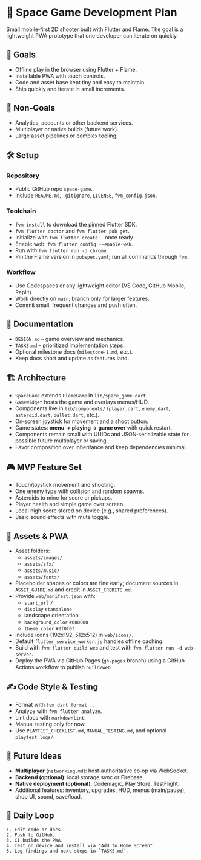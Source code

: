 # 🚀 Space Game Development Plan

Small mobile‑first 2D shooter built with Flutter and Flame.
The goal is a lightweight PWA prototype that one developer can iterate on quickly.

## 🎯 Goals

- Offline play in the browser using Flutter + Flame.
- Installable PWA with touch controls.
- Code and asset base kept tiny and easy to maintain.
- Ship quickly and iterate in small increments.

## 🚫 Non‑Goals

- Analytics, accounts or other backend services.
- Multiplayer or native builds (future work).
- Large asset pipelines or complex tooling.

## 🛠️ Setup

### Repository

- Public GitHub repo `space-game`.
- Include `README.md`, `.gitignore`, `LICENSE`, `fvm_config.json`.

### Toolchain

- `fvm install` to download the pinned Flutter SDK.
- `fvm flutter doctor` and `fvm flutter pub get`.
- Initialize with `fvm flutter create .` once ready.
- Enable web: `fvm flutter config --enable-web`.
- Run with `fvm flutter run -d chrome`.
- Pin the Flame version in `pubspec.yaml`;
  run all commands through `fvm`.

### Workflow

- Use Codespaces or any lightweight editor
  (VS Code, GitHub Mobile, Replit).
- Work directly on `main`; branch only for larger features.
- Commit small, frequent changes and push often.

## 🧾 Documentation

- `DESIGN.md` – game overview and mechanics.
- `TASKS.md` – prioritized implementation steps.
- Optional milestone docs (`milestone-1.md`, etc.).
- Keep docs short and update as features land.

## 🏗️ Architecture

- `SpaceGame` extends `FlameGame` in `lib/space_game.dart`.
- `GameWidget` hosts the game and overlays menus/HUD.
- Components live in `lib/components/`
  (`player.dart`, `enemy.dart`, `asteroid.dart`, `bullet.dart`, etc.).
- On‑screen joystick for movement and a shoot button.
- Game states:
  **menu → playing → game over** with quick restart.
- Components remain small with UUIDs and JSON‑serializable state
  for possible future multiplayer or saving.
- Favor composition over inheritance and keep dependencies minimal.

## 🎮 MVP Feature Set

- Touch/joystick movement and shooting.
- One enemy type with collision and random spawns.
- Asteroids to mine for score or pickups.
- Player health and simple game over screen.
- Local high score stored on device
  (e.g., shared preferences).
- Basic sound effects with mute toggle.

## 🎨 Assets & PWA

- Asset folders:
  - `assets/images/`
  - `assets/sfx/`
  - `assets/music/`
  - `assets/fonts/`
- Placeholder shapes or colors are fine early;
  document sources in `ASSET_GUIDE.md` and
  credit in `ASSET_CREDITS.md`.
- Provide `web/manifest.json` with:
  - `start_url` `/`
  - `display` `standalone`
  - landscape orientation
  - `background_color` `#000000`
  - `theme_color` `#0f0f0f`
- Include icons (192x192, 512x512) in `web/icons/`.
- Default `flutter_service_worker.js` handles offline caching.
- Build with `fvm flutter build web` and test with
  `fvm flutter run -d web-server`.
- Deploy the PWA via GitHub Pages (`gh-pages` branch)
  using a GitHub Actions workflow to publish `build/web`.

## ✍️ Code Style & Testing

- Format with `fvm dart format .`.
- Analyze with `fvm flutter analyze`.
- Lint docs with `markdownlint`.
- Manual testing only for now.
- Use `PLAYTEST_CHECKLIST.md`, `MANUAL_TESTING.md`,
  and optional `playtest_logs/`.

## 🔮 Future Ideas

- **Multiplayer** (`networking.md`):
  host‑authoritative co‑op via WebSocket.
- **Backend (optional)**:
  local storage sync or Firebase.
- **Native deployment (optional)**:
  Codemagic, Play Store, TestFlight.
- Additional features:
  inventory, upgrades, HUD, menus (main/pause),
  shop UI, sound, save/load.

## 🔁 Daily Loop

```text
1. Edit code or docs.
2. Push to GitHub.
3. CI builds the PWA.
4. Test on device and install via "Add to Home Screen".
5. Log findings and next steps in `TASKS.md`.
```
